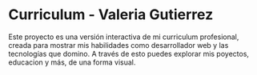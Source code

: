 # Curriculum - Valeria Gutierrez
Este proyecto es una versión interactiva de mi curriculum profesional, creada para mostrar mis habilidades como desarrollador web y las tecnologías que domino. A través de esto puedes explorar mis poyectos, educacion y más, de una forma visual.
